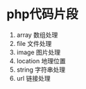 # php代码片段

1. array		数组处理
2. file			文件处理
3. image		图片处理
4. location		地理位置
5. string		字符串处理
6. url			链接处理
